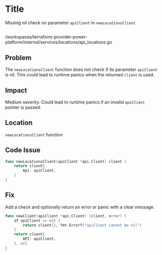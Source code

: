 # Title

Missing nil check on parameter `apiClient` in `newLocationsClient`

##

/workspaces/terraform-provider-power-platform/internal/services/locations/api_locations.go

## Problem

The `newLocationsClient` function does not check if its parameter `apiClient` is nil. This could lead to runtime panics when the returned `client` is used.

## Impact

Medium severity. Could lead to runtime panics if an invalid `apiClient` pointer is passed.

## Location

`newLocationsClient` function

## Code Issue

```go
func newLocationsClient(apiClient *api.Client) client {
	return client{
		Api: apiClient,
	}
}
```

## Fix

Add a check and optionally return an error or panic with a clear message.

```go
func newClient(apiClient *api.Client) (client, error) {
	if apiClient == nil {
		return client{}, fmt.Errorf("apiClient cannot be nil")
	}
	return client{
		API: apiClient,
	}, nil
}
```
